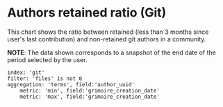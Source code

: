 # Authors retained ratio (Git)

This chart shows the ratio between retained (less than 3 months since user's last contribution) and non-retained git authors in a community.

**NOTE**: The data shown corresponds to a snapshot of the end date of the period selected by the user.

```
index: 'git'
filter: 'files' is not 0
aggregation: 'terms', field:'author_uuid'
    metric: 'min', field:'grimoire_creation_date'
    metric: 'max', field:'grimoire_creation_date'
```

